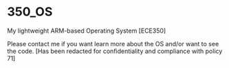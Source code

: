 # 350_OS

My lightweight ARM-based Operating System [ECE350]

Please contact me if you want learn more about the OS and/or want to see the code. [Has been redacted for confidentiality and compliance with policy 71]
